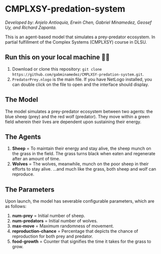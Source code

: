 # CMPLXSY-predation-system

*Developed by: Anjelo Antioquia, Erwin Chen, Gabriel Minamedez, Geosef Uy, and Richard Zapanta.*

This is an agent-based model that simulates a prey-predator ecosystem. In partial fulfillment of the Complex Systems (CMPLXSY) course in DLSU.

## Run this on your local machine 👨‍💻 
1. Download or clone this repository: ```git clone https://github.com/gabminamedez/CMPLXSY-predation-system.git```.
2. ```PredatorPrey.nlogo``` is the main file. If you have NetLogo installed, you can double click on the file to open and the interface should display.

## The Model
The model simulates a prey-predator ecosystem between two agents: the blue sheep (prey) and the red wolf (predator). They move within a green field wherein their lives are dependent upon sustaining their energy.

## The Agents
1. **Sheep** = To maintain their energy and stay alive, the sheep munch on the grass in the field. The grass turns black when eaten and regenerate after an amount of time.
2. **Wolves** = The wolves, meanwhile, munch on the poor sheep in their efforts to stay alive. ...and much like the grass, both sheep and wolf can reproduce.

## The Parameters
Upon launch, the model has severable configurable parameters, which are as follows:
1. **num-prey** = Initial number of sheep.
2. **num-predators** = Initial number of wolves.
3. **max-move** = Maximum randomness of movement.
4. **reproduction-chance** = Percentage that depicts the chance of reproduction for both prey and predator.
5. **food-growth** = Counter that signifies the time it takes for the grass to grow.